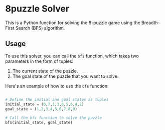 # 8puzzle Solver

This is a Python function for solving the 8-puzzle game using the Breadth-First Search (BFS) algorithm.

## Usage

To use this solver, you can call the `bfs` function, which takes two parameters in the form of tuples:
1. The current state of the puzzle.
2. The goal state of the puzzle that you want to solve.

Here's an example of how to use the `bfs` function:

```python

# Define the initial and goal states as tuples
initial_state = (0,7,1,3,8,5,6,4,2)
goal_state = (1,2,3,4,5,6,7,8,0)

# Call the bfs function to solve the puzzle
bfs(initial_state, goal_state)

